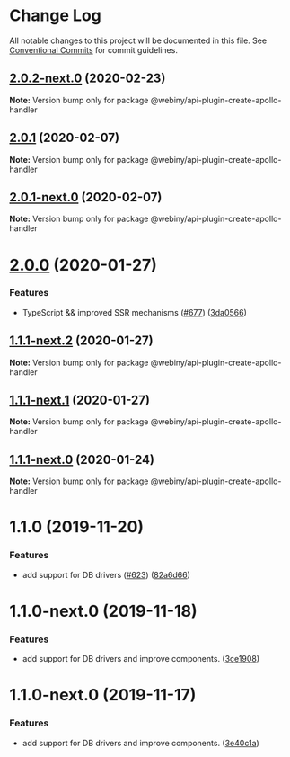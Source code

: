 # Change Log

All notable changes to this project will be documented in this file.
See [Conventional Commits](https://conventionalcommits.org) for commit guidelines.

## [2.0.2-next.0](https://github.com/webiny/webiny-js/compare/@webiny/api-plugin-create-apollo-handler@2.0.1...@webiny/api-plugin-create-apollo-handler@2.0.2-next.0) (2020-02-23)

**Note:** Version bump only for package @webiny/api-plugin-create-apollo-handler





## [2.0.1](https://github.com/webiny/webiny-js/compare/@webiny/api-plugin-create-apollo-handler@2.0.1-next.0...@webiny/api-plugin-create-apollo-handler@2.0.1) (2020-02-07)

**Note:** Version bump only for package @webiny/api-plugin-create-apollo-handler





## [2.0.1-next.0](https://github.com/webiny/webiny-js/compare/@webiny/api-plugin-create-apollo-handler@2.0.0...@webiny/api-plugin-create-apollo-handler@2.0.1-next.0) (2020-02-07)

**Note:** Version bump only for package @webiny/api-plugin-create-apollo-handler





# [2.0.0](https://github.com/webiny/webiny-js/compare/@webiny/api-plugin-create-apollo-handler@1.1.0...@webiny/api-plugin-create-apollo-handler@2.0.0) (2020-01-27)


### Features

* TypeScript && improved SSR mechanisms ([#677](https://github.com/webiny/webiny-js/issues/677)) ([3da0566](https://github.com/webiny/webiny-js/commit/3da0566f29e1d46df0e7c357be0b42bdaa4c7d2b))





## [1.1.1-next.2](https://github.com/webiny/webiny-js/compare/@webiny/api-plugin-create-apollo-handler@1.1.1-next.1...@webiny/api-plugin-create-apollo-handler@1.1.1-next.2) (2020-01-27)

**Note:** Version bump only for package @webiny/api-plugin-create-apollo-handler





## [1.1.1-next.1](https://github.com/webiny/webiny-js/compare/@webiny/api-plugin-create-apollo-handler@1.1.1-next.0...@webiny/api-plugin-create-apollo-handler@1.1.1-next.1) (2020-01-27)

**Note:** Version bump only for package @webiny/api-plugin-create-apollo-handler





## [1.1.1-next.0](https://github.com/webiny/webiny-js/compare/@webiny/api-plugin-create-apollo-handler@1.1.0...@webiny/api-plugin-create-apollo-handler@1.1.1-next.0) (2020-01-24)

**Note:** Version bump only for package @webiny/api-plugin-create-apollo-handler





# 1.1.0 (2019-11-20)


### Features

* add support for DB drivers ([#623](https://github.com/webiny/webiny-js/issues/623)) ([82a6d66](https://github.com/webiny/webiny-js/commit/82a6d66d5ad96e4da13c035d2524c03bd50a7dff))





# 1.1.0-next.0 (2019-11-18)


### Features

* add support for DB drivers and improve components. ([3ce1908](https://github.com/webiny/webiny-js/commit/3ce1908))





# 1.1.0-next.0 (2019-11-17)


### Features

* add support for DB drivers and improve components. ([3e40c1a](https://github.com/webiny/webiny-js/commit/3e40c1a))
